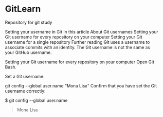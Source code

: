 # GitLearn
Repository for git study

Setting your username in Git
In this article
About Git usernames
Setting your Git username for every repository on your computer
Setting your Git username for a single repository
Further reading
Git uses a username to associate commits with an identity. The Git username is not the same as your GitHub username.

Setting your Git username for every repository on your computer
Open Git Bash.

Set a Git username:

git config --global user.name "Mona Lisa"
Confirm that you have set the Git username correctly:

$ git config --global user.name
> Mona Lisa